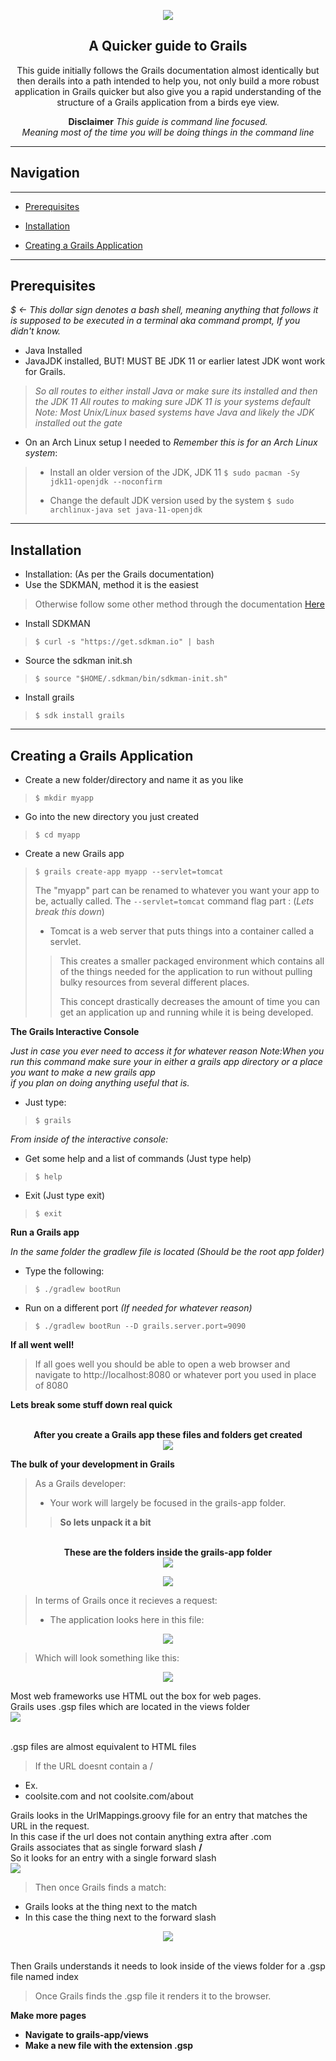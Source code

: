 <p align="center">

<img src="https://imgur.com/VWqWfMh.png">

</p>


<h2 align="center"> A Quicker guide to Grails </h2>

<div id="top" align="center">
<p align="center">This guide initially follows the Grails documentation almost identically but then derails into a path intended to help you, not only build a more robust application in Grails quicker but also give you a rapid understanding of the structure of a Grails application from a birds eye view.</p>

</div>

<div align="center">
<b>Disclaimer</b>
<i>This guide is command line focused. <br>Meaning most of the time you will be doing things in the command line</i>

</div>

------------------------------------------------------

## Navigation

--------------------------------------------------------

- [Prerequisites](#prereqs)

- [Installation](#installation)

- [Creating a Grails Application](#app)



-------------------------------------------------

## Prerequisites

<div id="prereqs"></div>

*$ <- This dollar sign denotes a bash shell, meaning anything that follows it is supposed to be executed in a terminal aka command prompt, If you didn't know.*



- Java Installed
- JavaJDK installed, BUT! MUST BE JDK 11 or earlier latest JDK wont work for Grails.
> *So all routes to either install Java or make sure its installed and then the JDK 11*
> *All routes to making sure JDK 11 is your systems default*
> *Note: Most Unix/Linux based systems have Java and likely the JDK installed out the gate*

- On an Arch Linux setup I needed to *Remember this is for an Arch Linux system*:
> - Install an older version of the JDK, JDK 11
> `$ sudo pacman -Sy jdk11-openjdk --noconfirm`
>
> - Change the default JDK version used by the system
> `$ sudo archlinux-java set java-11-openjdk`

<div id="installation"></div>

----------------------------------------

## Installation



- Installation: (As per the Grails documentation)
- Use the SDKMAN, method it is the easiest
> Otherwise follow some other method through the documentation [Here](https://docs.grails.org/6.1.1/guide/single.html)

- Install SDKMAN

> `$ curl -s "https://get.sdkman.io" | bash`

- Source the sdkman init.sh

> `$ source "$HOME/.sdkman/bin/sdkman-init.sh"`

- Install grails

> `$ sdk install grails`

<div id="app"></div>

-------------------------------------------------------

## Creating a Grails Application

- Create a new folder/directory and name it as you like
> `$ mkdir myapp`

- Go into the new directory you just created
> `$ cd myapp`

- Create a new Grails app
> `$ grails create-app myapp --servlet=tomcat`
>
> The "myapp" part can be renamed to whatever you want your app to be, actually called.
> The `--servlet=tomcat` command flag part : (*Lets break this down*)
>
> - Tomcat is a web server that puts things into a container called a servlet.
> > This creates a smaller packaged environment which contains
> > all of the things needed for the application to run without 
> > pulling bulky resources from several different places.
> >
> > This concept drastically decreases the amount of time you
> > can get an application up and running while it is being developed.




**The Grails Interactive Console**

*Just in case you ever need to access it for whatever reason*
*Note:When you run this command make sure your in either a grails app directory or a place you want to make a new grails app<br>if you plan on doing anything useful that is.*

- Just type:
> `$ grails`

*From inside of the interactive console:*

- Get some help and a list of commands (Just type help)
> `$ help`

- Exit (Just type exit)
> `$ exit`

**Run a Grails app**


*In the same folder the gradlew file is located (Should be the root app folder)*

- Type the following:
> `$ ./gradlew bootRun`

- Run on a different port *(If needed for whatever reason)*

> `$ ./gradlew bootRun --D grails.server.port=9090`

**If all went well!**

> If all goes well you should be able to open a web browser
> and navigate to http://localhost:8080 or whatever port
> you used in place of 8080


**Lets break some stuff down real quick**

<p align="center">
<br><b>After you create a Grails app these files and folders get created</b><br>

<img src="https://imgur.com/fcwUGyQ.png">

</p>

**The bulk of your development in Grails**

> As a Grails developer:
> - Your work will largely be focused in the grails-app folder.
> > **So lets unpack it a bit**


<p align="center">
<br><b>These are the folders inside the grails-app folder</b><br>
<img src="https://imgur.com/Da60kNo.png">

</p>


<p align="center">

<img src="https://imgur.com/T1NTbyT.png">

</p>


> In terms of Grails once it recieves a request:
> - The application looks here in this file:

<p align="center">

<img src="https://imgur.com/enqQjYg.png">

</p>

> Which will look something like this:

<p align="center">

<img src="https://imgur.com/utbOHkK.png">

</p>


<p align="center">

Most web frameworks use HTML out the box for web pages.<br>Grails uses .gsp files which are located in the views folder
<br>
<img src="https://imgur.com/fBUOgf4.png">

<br>
.gsp files are almost equivalent to HTML files

</p>

> If the URL doesnt contain a /
- Ex.
- coolsite.com and not coolsite.com/about


<p align="center">

Grails looks in the UrlMappings.groovy file for an entry that matches the URL in the request.
<br> In this case if the url does not contain anything extra after .com <br>
Grails associates that as single forward slash <b>/</b><br>
So it looks for an entry with a single forward slash
<br>
<img src="https://imgur.com/XwS4931.png">


</p>


> Then once Grails finds a match:
- Grails looks at the thing next to the match
- In this case the thing next to the forward slash


<p align="center">


<img src="https://imgur.com/ACDujoz.png">

<br> Then Grails understands it needs to look inside of the views folder for a .gsp file named index

</p>

> Once Grails finds the .gsp file it renders it to the browser.

**Make more pages**

- **Navigate to grails-app/views**
- **Make a new file with the extension .gsp**
